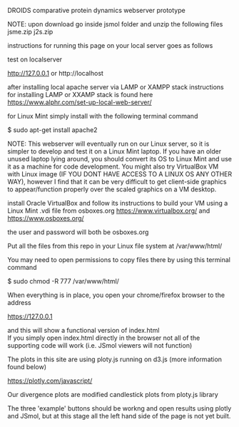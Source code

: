 DROIDS comparative protein dynamics webserver prototype

NOTE: upon download go inside jsmol folder and unzip the following files
jsme.zip
j2s.zip

instructions for running this page on your local server goes as follows

test on localserver

http://127.0.0.1
or
http://localhost

after installing local apache server via LAMP or XAMPP stack
instructions for installing LAMP or XXAMP stack is found here
https://www.alphr.com/set-up-local-web-server/

for Linux Mint simply install with the following terminal command

$ sudo apt-get install apache2

NOTE: This webserver will eventually run on our Linux server, so it is simpler to develop and test it on a Linux Mint laptop. If you have an older unused laptop lying around, you should convert its OS to Linux Mint and use it as a machine for code development. You might also try VirtualBox VM with Linux image (IF YOU DONT HAVE ACCESS TO A LINUX OS ANY OTHER WAY), however I find that it can be very difficult to get client-side graphics to appear/function properly over the scaled graphics on a VM desktop. 

install Oracle VirtualBox and follow its instructions to build your VM using a Linux Mint .vdi file from osboxes.org
https://www.virtualbox.org/
and
https://www.osboxes.org/

the user and password will both be osboxes.org

Put all the files from this repo in your Linux file system at /var/www/html/

You may need to open permissions to copy files there by using this terminal command

$ sudo chmod -R 777 /var/www/html/

When everything is in place, you open your chrome/firefox browser to the address

https://127.0.0.1

and this will show a functional version of index.html  
If you simply open index.html directly in the browser not all of the supporting code will work (i.e. JSmol viewers will not function)

The plots in this site are using ploty.js running on d3.js  (more information found below)

https://plotly.com/javascript/

Our divergence plots are modified candlestick plots from ploty.js library

The three 'example' buttons should be workng and open results using plotly and JSmol, but at this stage all the left hand side of the page is not yet built. 


